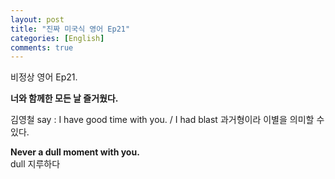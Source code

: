 ```yaml
---
layout: post
title: "진짜 미국식 영어 Ep21"
categories: [English]
comments: true
---
```


비정상 영어 Ep21.

<b>너와 함께한 모든 날 즐거웠다.</b>

김영철 say : I have good time with you. / I had blast 과거형이라 이별을 의미할 수 있다. 

<b>Never a dull moment with you.</b> <br>
dull 지루하다 
